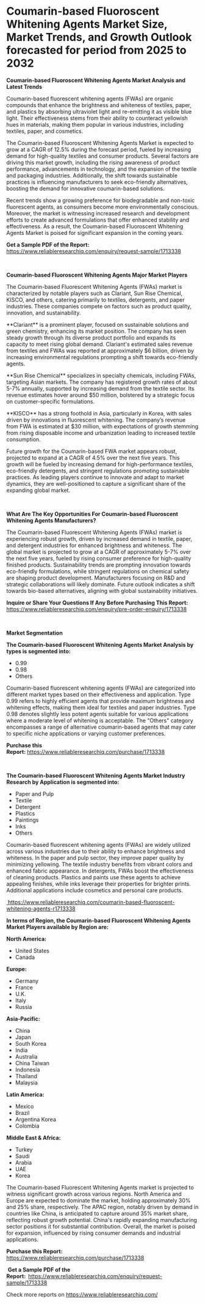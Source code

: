 <p><h1>Coumarin-based Fluoroscent Whitening Agents Market Size, Market Trends, and Growth Outlook forecasted for period from 2025 to 2032</h1></p><p><strong>Coumarin-based Fluoroscent Whitening Agents Market Analysis and Latest Trends</strong></p>
<p><p>Coumarin-based fluorescent whitening agents (FWAs) are organic compounds that enhance the brightness and whiteness of textiles, paper, and plastics by absorbing ultraviolet light and re-emitting it as visible blue light. Their effectiveness stems from their ability to counteract yellowish hues in materials, making them popular in various industries, including textiles, paper, and cosmetics.</p><p>The Coumarin-based Fluoroscent Whitening Agents Market is expected to grow at a CAGR of 12.5% during the forecast period, fueled by increasing demand for high-quality textiles and consumer products. Several factors are driving this market growth, including the rising awareness of product performance, advancements in technology, and the expansion of the textile and packaging industries. Additionally, the shift towards sustainable practices is influencing manufacturers to seek eco-friendly alternatives, boosting the demand for innovative coumarin-based solutions.</p><p>Recent trends show a growing preference for biodegradable and non-toxic fluorescent agents, as consumers become more environmentally conscious. Moreover, the market is witnessing increased research and development efforts to create advanced formulations that offer enhanced stability and effectiveness. As a result, the Coumarin-based Fluoroscent Whitening Agents Market is poised for significant expansion in the coming years.</p></p>
<p><strong>Get a Sample PDF of the Report:&nbsp;</strong> <a href="https://www.reliableresearchiq.com/enquiry/request-sample/1713338?utm_campaign=2277&utm_medium=2&utm_source=Github&utm_content=ia&utm_term=28032025&utm_id=coumarin-based-fluoroscent-whitening-agents">https://www.reliableresearchiq.com/enquiry/request-sample/1713338</a></p>
<p>&nbsp;</p>
<p><strong>Coumarin-based Fluoroscent Whitening Agents Major Market Players</strong></p>
<p><p>The Coumarin-based Fluorescent Whitening Agents (FWAs) market is characterized by notable players such as Clariant, Sun Rise Chemical, KISCO, and others, catering primarily to textiles, detergents, and paper industries. These companies compete on factors such as product quality, innovation, and sustainability.</p><p>**Clariant** is a prominent player, focused on sustainable solutions and green chemistry, enhancing its market position. The company has seen steady growth through its diverse product portfolio and expands its capacity to meet rising global demand. Clariant's estimated sales revenue from textiles and FWAs was reported at approximately $6 billion, driven by increasing environmental regulations prompting a shift towards eco-friendly agents.</p><p>**Sun Rise Chemical** specializes in specialty chemicals, including FWAs, targeting Asian markets. The company has registered growth rates of about 5-7% annually, supported by increasing demand from the textile sector. Its revenue estimates hover around $50 million, bolstered by a strategic focus on customer-specific formulations.</p><p>**KISCO** has a strong foothold in Asia, particularly in Korea, with sales driven by innovations in fluorescent whitening. The company’s revenue from FWA is estimated at $30 million, with expectations of growth stemming from rising disposable income and urbanization leading to increased textile consumption.</p><p>Future growth for the Coumarin-based FWA market appears robust, projected to expand at a CAGR of 4.5% over the next five years. This growth will be fueled by increasing demand for high-performance textiles, eco-friendly detergents, and stringent regulations promoting sustainable practices. As leading players continue to innovate and adapt to market dynamics, they are well-positioned to capture a significant share of the expanding global market.</p></p>
<p>&nbsp;</p>
<p><strong>What Are The Key Opportunities For Coumarin-based Fluoroscent Whitening Agents Manufacturers?</strong></p>
<p><p>The Coumarin-based Fluorescent Whitening Agents (FWAs) market is experiencing robust growth, driven by increased demand in textile, paper, and detergent industries for enhanced brightness and whiteness. The global market is projected to grow at a CAGR of approximately 5-7% over the next five years, fueled by rising consumer preference for high-quality finished products. Sustainability trends are prompting innovation towards eco-friendly formulations, while stringent regulations on chemical safety are shaping product development. Manufacturers focusing on R&D and strategic collaborations will likely dominate. Future outlook indicates a shift towards bio-based alternatives, aligning with global sustainability initiatives.</p></p>
<p><strong>Inquire or Share Your Questions If Any Before Purchasing This Report:</strong> <a href="https://www.reliableresearchiq.com/enquiry/pre-order-enquiry/1713338?utm_campaign=2277&utm_medium=2&utm_source=Github&utm_content=ia&utm_term=28032025&utm_id=coumarin-based-fluoroscent-whitening-agents">https://www.reliableresearchiq.com/enquiry/pre-order-enquiry/1713338</a></p>
<p>&nbsp;</p>
<p><strong>Market Segmentation</strong></p>
<p><strong>The Coumarin-based Fluoroscent Whitening Agents Market Analysis by types is segmented into:</strong></p>
<p><ul><li>0.99</li><li>0.98</li><li>Others</li></ul></p>
<p><p>Coumarin-based fluorescent whitening agents (FWAs) are categorized into different market types based on their effectiveness and application. Type 0.99 refers to highly efficient agents that provide maximum brightness and whitening effects, making them ideal for textiles and paper industries. Type 0.98 denotes slightly less potent agents suitable for various applications where a moderate level of whitening is acceptable. The "Others" category encompasses a range of alternative coumarin-based agents that may cater to specific niche applications or varying customer preferences.</p></p>
<p><strong>Purchase this Report:&nbsp;</strong><a href="https://www.reliableresearchiq.com/purchase/1713338?utm_campaign=2277&utm_medium=2&utm_source=Github&utm_content=ia&utm_term=28032025&utm_id=coumarin-based-fluoroscent-whitening-agents">https://www.reliableresearchiq.com/purchase/1713338</a></p>
<p>&nbsp;</p>
<p><strong>The Coumarin-based Fluoroscent Whitening Agents Market Industry Research by Application is segmented into:</strong></p>
<p><ul><li>Paper and Pulp</li><li>Textile</li><li>Detergent</li><li>Plastics</li><li>Paintings</li><li>Inks</li><li>Others</li></ul></p>
<p><p>Coumarin-based fluorescent whitening agents (FWAs) are widely utilized across various industries due to their ability to enhance brightness and whiteness. In the paper and pulp sector, they improve paper quality by minimizing yellowing. The textile industry benefits from vibrant colors and enhanced fabric appearance. In detergents, FWAs boost the effectiveness of cleaning products. Plastics and paints use these agents to achieve appealing finishes, while inks leverage their properties for brighter prints. Additional applications include cosmetics and personal care products.</p></p>
<p><a href="https://www.reliableresearchiq.com/coumarin-based-fluoroscent-whitening-agents-r1713338?utm_campaign=2277&utm_medium=2&utm_source=Github&utm_content=ia&utm_term=28032025&utm_id=coumarin-based-fluoroscent-whitening-agents">&nbsp;https://www.reliableresearchiq.com/coumarin-based-fluoroscent-whitening-agents-r1713338</a></p>
<p><strong>In terms of Region, the Coumarin-based Fluoroscent Whitening Agents Market Players available by Region are:</strong></p>
<p>
    <p> <strong> North America: </strong>
        <ul>
            <li>United States</li>
            <li>Canada</li>
        </ul>
        </p> 
    <p> <strong> Europe: </strong>
        <ul>
            <li>Germany</li>
            <li>France</li>
            <li>U.K.</li>
            <li>Italy</li>
            <li>Russia</li>
        </ul>
        </p> 
    <p> <strong> Asia-Pacific: </strong>
        <ul>
            <li>China</li>
            <li>Japan</li>
            <li>South Korea</li>
            <li>India</li>
            <li>Australia</li>
            <li>China Taiwan</li>
            <li>Indonesia</li>
            <li>Thailand</li>
            <li>Malaysia</li>
        </ul>
        </p> 
    <p> <strong> Latin America: </strong>
        <ul>
            <li>Mexico</li>
            <li>Brazil</li>
            <li>Argentina Korea</li>
            <li>Colombia</li>
        </ul>
        </p> 
    <p> <strong> Middle East & Africa: </strong>
        <ul>
            <li>Turkey</li>
            <li>Saudi</li>
            <li>Arabia</li>
            <li>UAE</li>
            <li>Korea</li>
        </ul>
    </p>
    </p>
<p><p>The Coumarin-based Fluorescent Whitening Agents market is projected to witness significant growth across various regions. North America and Europe are expected to dominate the market, holding approximately 30% and 25% share, respectively. The APAC region, notably driven by demand in countries like China, is anticipated to capture around 35% market share, reflecting robust growth potential. China's rapidly expanding manufacturing sector positions it for substantial contribution. Overall, the market is poised for expansion, influenced by rising consumer demands and industrial applications.</p></p>
<p><strong>Purchase this Report: </strong><a href="https://www.reliableresearchiq.com/purchase/1713338?utm_campaign=2277&utm_medium=2&utm_source=Github&utm_content=ia&utm_term=28032025&utm_id=coumarin-based-fluoroscent-whitening-agents">https://www.reliableresearchiq.com/purchase/1713338</a></p>
<p>&nbsp;<strong>Get a Sample PDF of the Report:&nbsp;&nbsp;</strong><a href="https://www.reliableresearchiq.com/enquiry/request-sample/1713338?utm_campaign=2277&utm_medium=2&utm_source=Github&utm_content=ia&utm_term=28032025&utm_id=coumarin-based-fluoroscent-whitening-agents">https://www.reliableresearchiq.com/enquiry/request-sample/1713338</a></p>
<p><strong></strong></p>
<p>Check more reports on <a href="https://www.reliableresearchiq.com/?utm_campaign=2277&utm_medium=2&utm_source=Github&utm_content=ia&utm_term=28032025&utm_id=coumarin-based-fluoroscent-whitening-agents">https://www.reliableresearchiq.com/</a></p>
